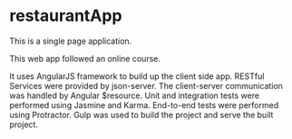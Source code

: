 # restaurantApp
This is a single page application.


This web app followed an online course. 


It uses AngularJS framework to build up the client side app. 
RESTful Services were provided by json-server.
The client-server communication was handled by Angular $resource.
Unit and integration tests were performed using Jasmine and Karma.
End-to-end tests were performed using Protractor.
Gulp was used to build the project and serve the built project.
